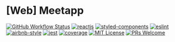 # [Web] Meetapp
[![GitHub Workflow Status](https://img.shields.io/github/workflow/status/DiegoVictor/meetapp-web/Pipeline?logo=github&style=flat-square)](https://github.com/DiegoVictor/meetapp-web/actions)
[![reactjs](https://img.shields.io/badge/reactjs-16.10.2-61dafb?style=flat-square&logo=react)](https://reactjs.org/)
[![styled-components](https://img.shields.io/badge/styled_components-4.4.0-db7b86?style=flat-square&logo=styled-components)](https://styled-components.com/)
[![eslint](https://img.shields.io/badge/eslint-6.8.0-4b32c3?style=flat-square&logo=eslint)](https://eslint.org/)
[![airbnb-style](https://flat.badgen.net/badge/style-guide/airbnb/ff5a5f?icon=airbnb)](https://github.com/airbnb/javascript)
[![jest](https://img.shields.io/badge/jest-24.8.0-brightgreen?style=flat-square&logo=jest)](https://jestjs.io/)
[![coverage](https://img.shields.io/codecov/c/gh/DiegoVictor/meetapp-web?logo=codecov&style=flat-square)](https://codecov.io/gh/DiegoVictor/meetapp-web)
[![MIT License](https://img.shields.io/badge/license-MIT-green?style=flat-square)](https://github.com/DiegoVictor/meetapp-web/blob/master/LICENSE)
[![PRs Welcome](https://img.shields.io/badge/PRs-welcome-brightgreen.svg?style=flat-square)](http://makeapullrequest.com)

